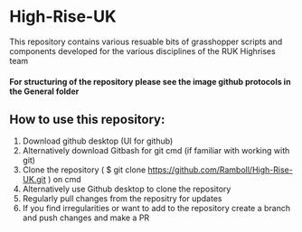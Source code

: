 # High-Rise-UK
This repository contains various resuable bits of grasshopper scripts and components developed for the various disciplines of the RUK Highrises team 

#### For structuring of the repository please see the image github protocols in the General folder  

## How to use this repository:
1. Download github desktop (UI for github)
2. Alternatively download Gitbash for git cmd (if familiar with working with git)
3. Clone the repository ( $ git clone https://github.com/Ramboll/High-Rise-UK.git ) on cmd
4. Alternatively use Github desktop to clone the repository 
5. Regularly pull changes from the repositry for updates
6. If you find irregularities or want to add to the repository create a branch and push changes and make a PR
